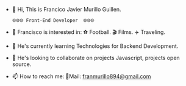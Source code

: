 - 👋 Hi, This is Francico Javier Murillo Guillen.

      🌐🌐🌐 Front-End Developer  🌐🌐🌐
      
- 👀 Francisco is interested in:
    ⚽️ Football.
    🎬 Films.
    ✈️ Traveling.
    
- 🌱 He's currently learning Technologies for Backend Development.
- 💞️ He's looking to collaborate on projects Javascript, projects open source.
- 📫 How to reach me:
  💌Mail: franmurillo894@gmail.com
  

<!---
javyer12/javyer12 is a ✨ special ✨ repository because its `README.md` (this file) appears on your GitHub profile.
You can click the Preview link to take a look at your changes.
--->
